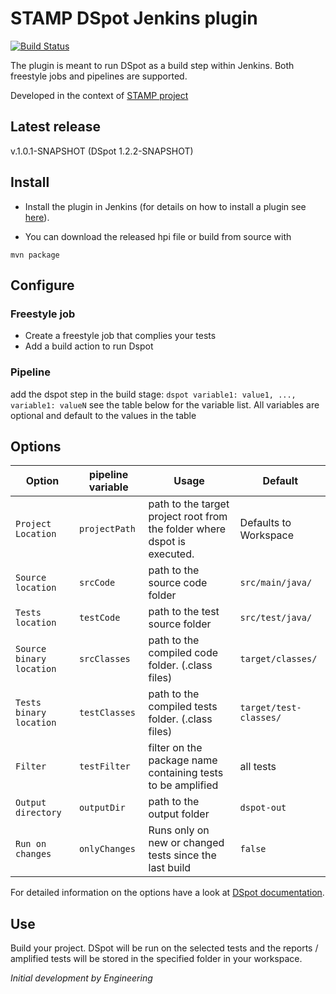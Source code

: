 # STAMP DSpot Jenkins plugin
[![Build Status](https://travis-ci.org/STAMP-project/dspot-jenkins-plugin.svg?branch=master)](https://travis-ci.org/STAMP-project/dspot-jenkins-plugin) 

The plugin is meant to run DSpot as a build step within Jenkins.
Both freestyle jobs and pipelines are supported.

Developed in the context of [STAMP project](https://stamp.ow2.org/)

## Latest release
v.1.0.1-SNAPSHOT (DSpot 1.2.2-SNAPSHOT)

## Install
* Install the plugin in Jenkins (for details on how to install a plugin see [here](https://jenkins.io/doc/book/managing/plugins/)).

* You can download the released hpi file or build from source with 

```
mvn package
```

## Configure

### Freestyle job
* Create a freestyle job that complies your tests
* Add a build action to run Dspot 

### Pipeline
add the dspot step in the build stage:
`dspot variable1: value1, ..., variable1: valueN`
see the table below for the variable list.
All variables are optional and default to the values in the table

## Options

| Option  | pipeline variable | Usage   | Default   |
| -------- | ------  | --------------------------------------------------- | ------- |
| `Project Location`   |  `projectPath`  | 	path to the target project root from the folder where dspot is executed. | Defaults to Workspace |
| `Source location`    | `srcCode` |  path to the source code folder	| `src/main/java/` |
| `Tests location`  | `testCode` | 	path to the test source folder | `src/test/java/`  |
| `Source binary location`  | `srcClasses` |  path to the compiled code folder. (.class files) | `target/classes/`  |
| `Tests binary location`  | `testClasses` |	path to the compiled tests folder. (.class files) | `target/test-classes/`  |
| `Filter`  | `testFilter` |   filter on the package name containing tests to be amplified | all tests  |
| `Output directory` | `outputDir` |  path to the output folder | `dspot-out`  |
| `Run on changes`  | `onlyChanges` | 	Runs only on new or changed tests since the last build | `false`  |

For detailed information on the options have a look at [DSpot documentation](https://github.com/STAMP-project/dspot).

## Use 
Build your project. 
DSpot will be run on the selected tests and the reports / amplified tests will be stored in the specified folder in your workspace.

_Initial development by Engineering_
